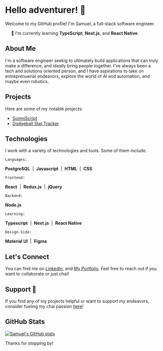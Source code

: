 
# Hello adventurer! 👋

Welcome to my GitHub profile! I'm Samuel, a full-stack software engineer.
<p>&nbsp;&nbsp;&nbsp;&nbsp;&nbsp;🌱 I’m currently learning <b>TypeScript</b>, <b>Next.js</b>, and <b>React Native</b>.</p>

## About Me
I'm a software engineer seekig to ultimately build applications that can truly make a difference, and ideally bring people together. I've always been a tech and solutions oriented person, and I have aspirations to take on entreprenuerial endeavors, explore the world of AI and automation, and maybe even robotics.

## Projects
Here are some of my notable projects:
- [SomniScript](https://github.com/Samueltaneously/prime-solo-project)
- [Dodgeball Stat Tracker](https://github.com/willbuck/dodgeball-stat-tracker)

## Technologies
I work with a variety of technologies and tools. Some of them include:

`Languages:`
  <p><b>PostgreSQL</b>&nbsp; | &nbsp;<b>Javascript</b>&nbsp; | &nbsp;<b>HTML</b>&nbsp; | &nbsp;<b>CSS</b></p>
  
`Frontend:`
  <p><b>React</b>&nbsp; | &nbsp;<b>Redux.js</b>&nbsp; | &nbsp;<b>jQuery</b></p>
  
`Backend:`
  <p><b>Node.js</b></p>
  
`Learning:`
  <p><b>Typescript</b>&nbsp; | &nbsp;<b>Next.js</b>&nbsp; | &nbsp;<b>React Native</b></p>
  
`Design-Side:`
  <p><b>Material UI</b>&nbsp; | &nbsp;<b>Figma</b></p>


## Let's Connect
You can find me on [LinkedIn](https://www.linkedin.com/in/samuelhnelson/), and [My Portfolio](https://samueltaneously.github.io/). Feel free to reach out if you want to collaborate or just chat!

## Support 🚀
If you find any of my projects helpful or want to support my endeavors, consider fueling my chai passion [here](https://www.buymeacoffee.com/samueltaneously)!

## GitHub Stats
[![Samuel's GitHub stats](https://github-readme-stats.vercel.app/api?username=Samueltaneously)](https://github.com/Samueltaneously)

Thanks for stopping by!
